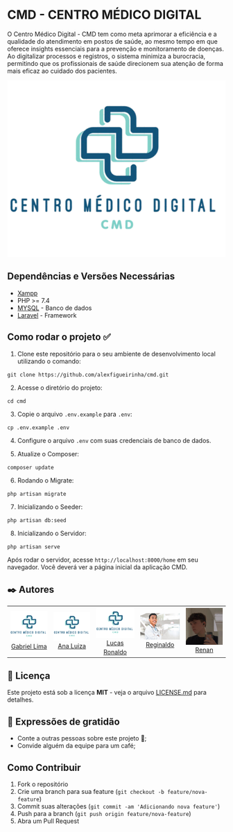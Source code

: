 # CMD - CENTRO MÉDICO DIGITAL

O Centro Médico Digital - CMD tem como meta aprimorar a eficiência e a qualidade do atendimento em postos de saúde, ao mesmo tempo em que oferece insights essenciais para a prevenção e monitoramento de doenças. Ao digitalizar processos e registros, o sistema minimiza a burocracia, permitindo que os profissionais de saúde direcionem sua atenção de forma mais eficaz ao cuidado dos pacientes.

![CMD](./assets/CMD-logo.png)

## Dependências e Versões Necessárias
* [Xampp](https://www.apachefriends.org/pt_br/download.html)
* PHP >= 7.4
* [MYSQL](https://dev.mysql.com/doc/) - Banco de dados
* [Laravel](https://laravel.com/) - Framework

## Como rodar o projeto ✅
1. Clone este repositório para o seu ambiente de desenvolvimento local utilizando o comando:
```
git clone https://github.com/alexfigueirinha/cmd.git
```

2. Acesse o diretório do projeto:
```
cd cmd
```

3. Copie o arquivo `.env.example` para `.env`:
```
cp .env.example .env
```

4. Configure o arquivo `.env` com suas credenciais de banco de dados.
   
5. Atualize o Composer:
```
composer update
```

6. Rodando o Migrate:
```
php artisan migrate
```

7. Inicializando o Seeder:
```
php artisan db:seed
```

8. Inicializando o Servidor:
```
php artisan serve
```

Após rodar o servidor, acesse `http://localhost:8000/home` em seu navegador. Você deverá ver a página inicial da aplicação CMD.

## ✒️ Autores


<table>
  <tr>
    <td align="center">
      <a href="#">
        <img src="./assets/CMD-logo.png" width="100px;" alt="Foto Lima"/><br>
        <sub>
          <a href="https://github.com/gp0987gp">Gabriel Lima</a>
        </sub>
      </a>
    <td align="center">
      <a href="#">
        <img src="./assets/CMD-logo.png" width="100px;" alt="Foto Ana"/><br>
        <sub>
          <a href="https://github.com/Analuuuiza">Ana Luiza<a>
          <td align="center">
      <a href="#">
        <img src="./assets/CMD-logo.png" width="100px;" alt="Foto Lucas"/><br>
        <sub>
          <a href="https://github.com/LucasRonaldo">Lucas Ronaldo</a>
          <td align="center">
      <a href="#">
        <img src="./assets/regis.png" width="100px;" alt="Foto Regis"/><br>
        <sub>
          <a href="https://github.com/Regisjr246">Reginaldo</a>
          <td align="center">
      <a href="#">
        <img src="./assets/renan.jpg" width="100px;" alt="Foto Renan"/><br>
        <sub>
          <a href="https://github.com/renanbno">Renan </a>

  </tr>
</table>

## 📄 Licença

Este projeto está sob a licença **MIT** - veja o arquivo [LICENSE.md](./LICENSE.md) para detalhes.

## 🎁 Expressões de gratidão

* Conte a outras pessoas sobre este projeto 📢;
* Convide alguém da equipe para um café;

## Como Contribuir

1. Fork o repositório
2. Crie uma branch para sua feature (`git checkout -b feature/nova-feature`)
3. Commit suas alterações (`git commit -am 'Adicionando nova feature'`)
4. Push para a branch (`git push origin feature/nova-feature`)
5. Abra um Pull Request
